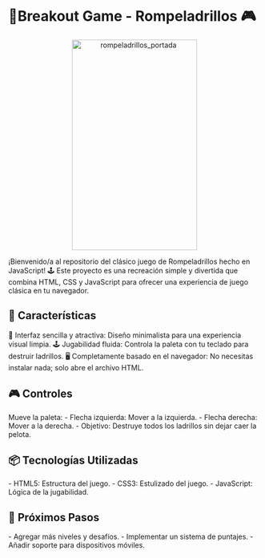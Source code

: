 <h1> 🧱Breakout Game - Rompeladrillos 🎮</h1> 

<div align="center">
  <img width="250" height="420" alt="rompeladrillos_portada" src="https://github.com/user-attachments/assets/fee64c15-06c3-4b29-9bd7-e9df352ecaeb" />
</div>

¡Bienvenido/a al repositorio del clásico juego de Rompeladrillos hecho en JavaScript! 🕹️ Este proyecto es una recreación simple y divertida que combina HTML, CSS y JavaScript para ofrecer una experiencia de juego clásica en tu navegador.

<h2>🌟 Características</h2>
🎨 Interfaz sencilla y atractiva: Diseño minimalista para una experiencia visual limpia.
🕹️ Jugabilidad fluida: Controla la paleta con tu teclado para destruir ladrillos.
🖥️ Completamente basado en el navegador: No necesitas instalar nada; solo abre el archivo HTML.

<h2>🎮 Controles</h2>
Mueve la paleta:
- Flecha izquierda: Mover a la izquierda.
- Flecha derecha: Mover a la derecha.
- Objetivo: Destruye todos los ladrillos sin dejar caer la pelota.

<h2>📦 Tecnologías Utilizadas </h2>  
- HTML5: Estructura del juego.
- CSS3: Estulizado del juego.
- JavaScript: Lógica de la jugabilidad.

<h2>🚀 Próximos Pasos</h2>
- Agregar más niveles y desafíos.
- Implementar un sistema de puntajes.
- Añadir soporte para dispositivos móviles.
